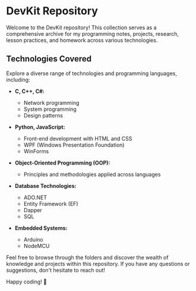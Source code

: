 # DevKit Repository

Welcome to the DevKit repository! This collection serves as a comprehensive archive for my programming notes, projects, research, lesson practices, and homework across various technologies.

## Technologies Covered

Explore a diverse range of technologies and programming languages, including:

- **C, C++, C#:**
  - Network programming
  - System programming
  - Design patterns

- **Python, JavaScript:**
  - Front-end development with HTML and CSS
  - WPF (Windows Presentation Foundation)
  - WinForms
  
- **Object-Oriented Programming (OOP):**
  - Principles and methodologies applied across languages

- **Database Technologies:**
  - ADO.NET
  - Entity Framework (EF)
  - Dapper
  - SQL

- **Embedded Systems:**
  - Arduino
  - NodeMCU

Feel free to browse through the folders and discover the wealth of knowledge and projects within this repository. If you have any questions or suggestions, don't hesitate to reach out!

Happy coding! 🚀
